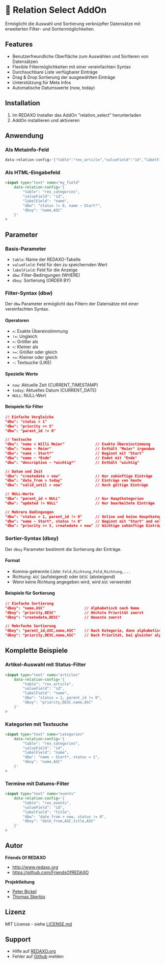 # 🐣 Relation Select AddOn

Ermöglicht die Auswahl und Sortierung verknüpfter Datensätze mit erweiterten Filter- und Sortiermöglichkeiten.

## Features

- Benutzerfreundliche Oberfläche zum Auswählen und Sortieren von Datensätzen
- Flexible Filtermöglichkeiten mit einer vereinfachten Syntax
- Durchsuchbare Liste verfügbarer Einträge
- Drag & Drop Sortierung der ausgewählten Einträge
- Unterstützung für Meta Infos
- Automatische Datumswerte (now, today)

## Installation

1. Im REDAXO Installer das AddOn "relation_select" herunterladen
2. AddOn installieren und aktivieren

## Anwendung

### Als Metainfo-Feld

```php
data-relation-config='{"table":"rex_article","valueField":"id","labelField":"name"}'
```

### Als HTML-Eingabefeld

```html
<input type="text" name="my_field" 
    data-relation-config='{
        "table": "rex_categories",
        "valueField": "id",
        "labelField": "name",
        "dbw": "status != 0, name ~ Start*",
        "dboy": "name,ASC"
    }'
>
```

## Parameter

### Basis-Parameter

- `table`: Name der REDAXO-Tabelle
- `valueField`: Feld für den zu speichernden Wert
- `labelField`: Feld für die Anzeige
- `dbw`: Filter-Bedingungen (WHERE)
- `dboy`: Sortierung (ORDER BY)

### Filter-Syntax (dbw)

Der `dbw` Parameter ermöglicht das Filtern der Datensätze mit einer vereinfachten Syntax.

#### Operatoren

- `=`: Exakte Übereinstimmung
- `!=`: Ungleich
- `>`: Größer als
- `<`: Kleiner als
- `>=`: Größer oder gleich
- `<=`: Kleiner oder gleich
- `~`: Textsuche (LIKE)

#### Spezielle Werte

- `now`: Aktuelle Zeit (CURRENT_TIMESTAMP)
- `today`: Aktuelles Datum (CURRENT_DATE)
- `NULL`: NULL-Wert

#### Beispiele für Filter

```json
// Einfache Vergleiche
"dbw": "status = 1"
"dbw": "priority >= 5"
"dbw": "parent_id != 0"

// Textsuche
"dbw": "name = Willi Meier"              // Exakte Übereinstimmung
"dbw": "name ~ Meier"                    // Enthält "Meier" irgendwo
"dbw": "name ~ Start*"                   // Beginnt mit "Start"
"dbw": "name ~ *Ende"                    // Endet mit "Ende"
"dbw": "description ~ *wichtig*"         // Enthält "wichtig"

// Datum und Zeit
"dbw": "createdate > now"                // Nur zukünftige Einträge
"dbw": "date_from = today"               // Einträge von heute
"dbw": "valid_until > now"               // Noch gültige Einträge

// NULL-Werte
"dbw": "parent_id = NULL"                // Nur Hauptkategorien
"dbw": "updated != NULL"                 // Nur bearbeitete Einträge

// Mehrere Bedingungen
"dbw": "status = 1, parent_id != 0"      // Online und keine Hauptkategorie
"dbw": "name ~ Start*, status != 0"      // Beginnt mit "Start" und online
"dbw": "priority >= 5, createdate > now" // Wichtige zukünftige Einträge
```

### Sortier-Syntax (dboy)

Der `dboy` Parameter bestimmt die Sortierung der Einträge.

#### Format
- Komma-getrennte Liste: `Feld,Richtung,Feld,Richtung,...`
- Richtung: `ASC` (aufsteigend) oder `DESC` (absteigend)
- Wenn keine Richtung angegeben wird, wird `ASC` verwendet

#### Beispiele für Sortierung

```json
// Einfache Sortierung
"dboy": "name,ASC"                  // Alphabetisch nach Name
"dboy": "priority,DESC"             // Höchste Priorität zuerst
"dboy": "createdate,DESC"           // Neueste zuerst

// Mehrfache Sortierung
"dboy": "parent_id,ASC,name,ASC"    // Nach Kategorie, dann alphabetisch
"dboy": "priority,DESC,name,ASC"    // Nach Priorität, bei gleicher alphabetisch
```

## Komplette Beispiele

### Artikel-Auswahl mit Status-Filter

```html
<input type="text" name="articles" 
    data-relation-config='{
        "table": "rex_article",
        "valueField": "id",
        "labelField": "name",
        "dbw": "status = 1, parent_id != 0",
        "dboy": "priority,DESC,name,ASC"
    }'
>
```

### Kategorien mit Textsuche

```html
<input type="text" name="categories" 
    data-relation-config='{
        "table": "rex_categories",
        "valueField": "id",
        "labelField": "name",
        "dbw": "name ~ Start*, status = 1",
        "dboy": "name,ASC"
    }'
>
```

### Termine mit Datums-Filter

```html
<input type="text" name="events" 
    data-relation-config='{
        "table": "rex_events",
        "valueField": "id",
        "labelField": "title",
        "dbw": "date_from > now, status != 0",
        "dboy": "date_from,ASC,title,ASC"
    }'
>
```
## Autor

**Friends Of REDAXO**

* http://www.redaxo.org
* https://github.com/FriendsOfREDAXO

**Projektleitung**

- [Peter Bickel](https://github.com/polarpixel)
- [Thomas Skerbis](https://github.com/skerbis)

## Lizenz

MIT License - siehe [LICENSE.md](LICENSE.md)

## Support

- Hilfe auf [REDAXO.org](https://www.redaxo.org/forum/)
- Fehler auf [Github](https://github.com/your/repo/issues) melden
